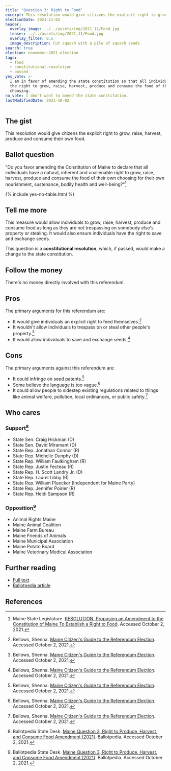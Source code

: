 ```yaml
---
title: 'Question 3: Right to Food'
excerpt: This resolution would give citizens the explicit right to grow their own food.
electionDate: 2021-11-02
header:
  overlay_image: ../../assets/img/2021_11/Food.jpg
  teaser: ../../assets/img/2021_11/Food.jpg
  overlay_filter: 0.5
  image_description: Cut squash with a pile of squash seeds
search: true
election: november-2021-election
tags:
  - food
  - constitutional-resolution
  - passed
yes_vote: >-
  I am in favor of amending the state constitution so that all individuals have
  the right to grow, raise, harvest, produce and consume the food of their
  choosing.
no_vote: I don't want to amend the state constitution.
lastModifiedDate: 2021-10-02
---
```


## The gist

This resolution would give citizens the explicit right to grow, raise, harvest, produce and consume their own food.

## Ballot question

"Do you favor amending the Constitution of Maine to declare that all individuals have a natural, inherent and unalienable right to grow, raise, harvest, produce and consume the food of their own choosing for their own nourishment, sustenance, bodily health and well-being?"[^1]

{% include yes-no-table.html %}

## Tell me more

This measure would allow individuals to grow, raise, harvest, produce and consume food as long as they are not trespassing on somebody else's property or stealing. It would also ensure individuals have the right to save and exchange seeds.

This question is a **constitutional resolution**, which, if passed, would make a change to the state constitution.

## Follow the money

There's no money directly involved with this referendum.

## Pros

The primary arguments for this referendum are:

- It would give individuals an explicit right to feed themselves.[^3]
- It wouldn't allow individuals to trespass on or steal other people's property.[^3]
- It would allow individuals to save and exchange seeds.[^3]

## Cons

The primary arguments against this referendum are:

- It could infringe on seed patents.[^3]
- Some believe the language is too vague.[^3]
- It could allow people to sidestep existing regulations related to things like animal welfare, pollution, local ordinances, or public safety.[^3]

## Who cares

### Support[^2]

- State Sen. Craig Hickman (D)
- State Sen. David Miramant (D)
- State Rep. Jonathan Connor (R)
- State Rep. Michelle Dunphy (D)
- State Rep. William Faulkingham (R)
- State Rep. Justin Fecteau (R)
- State Rep. H. Scott Landry Jr. (D)
- State Rep. Laurel Libby (R)
- State Rep. William Pluecker (Independent for Maine Party)
- State Rep. Jennifer Poirier (R)
- State Rep. Heidi Sampson (R)

### Opposition[^2]

- Animal Rights Maine
- Maine Animal Coalition
- Maine Farm Bureau
- Maine Friends of Animals
- Maine Municipal Association
- Maine Potato Board
- Maine Veterinary Medical Association

## Further reading

- [Full text](http://legislature.maine.gov/ros/LawsOfMaine/breeze/Law/getDocById/?docId=78982)
- [Ballotpedia article](<https://ballotpedia.org/Maine_Question_3,_Right_to_Produce,_Harvest,_and_Consume_Food_Amendment_(2021)>)

## References

[^1]: Maine State Legislature. [RESOLUTION, Proposing an Amendment to the Constitution of Maine To Establish a Right to Food](http://legislature.maine.gov/ros/LawsOfMaine/breeze/Law/getDocById/?docId=78982). Accessed October 2, 2021.

[^2]: Ballotpedia State Desk. [Maine Question 3, Right to Produce, Harvest, and Consume Food Amendment (2021)](<https://ballotpedia.org/Maine_Question_3,_Right_to_Produce,_Harvest,_and_Consume_Food_Amendment_(2021)>). Ballotpedia. Accessed October 2, 2021.

[^3]: Bellows, Shenna. [Maine Citizen's Guide to the Referendum Election](https://www.maine.gov/sos/cec/elec/upcoming/pdf/11-21citizensguide.pdf). Accessed October 2, 2021.
